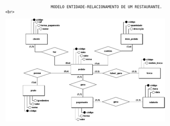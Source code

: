                         MODELO ENTIDADE-RELACIONAMENTO DE UM RESTAURANTE.<br>


![alt text](https://github.com/danrleydaniel/bd_restaurante/blob/main/docs/bd_restaurante.png)
